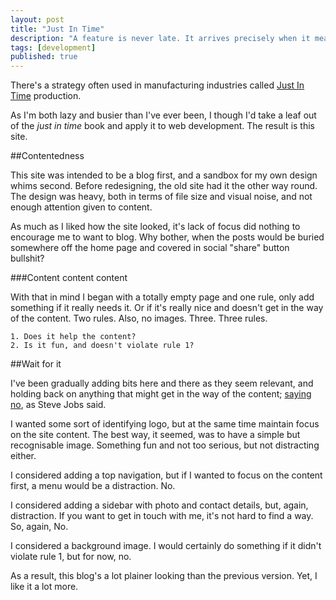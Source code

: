 ```yaml
---
layout: post
title: "Just In Time"
description: "A feature is never late. It arrives precisely when it means to."
tags: [development]
published: true
---
```

There's a strategy often used in manufacturing industries called [Just In Time][1] production. 

As I'm both lazy and busier than I've ever been, I though I'd take a leaf out of the *just in time* book and apply it to web development. The result is this site.

##Contentedness

This site was intended to be a blog first, and a sandbox for my own design whims second. Before redesigning, the old site had it the other way round. The design was heavy, both in terms of file size and visual noise, and not enough attention given to content. 

As much as I liked how the site looked, it's lack of focus did nothing to encourage me to want to blog. Why bother, when the posts would be buried somewhere off the home page and covered in social "share" button bullshit?

###Content content content

With that in mind I began with a totally empty page and one rule, only add something if it really needs it. Or if it's really nice and doesn't get in the way of the content. Two rules. Also, no images. Three. Three rules.

    1. Does it help the content?
    2. Is it fun, and doesn't violate rule 1?

##Wait for it

I've been gradually adding bits here and there as they seem relevant, and holding back on anything that might get in the way of the content; [saying no][2], as Steve Jobs said.

I wanted some sort of identifying logo, but at the same time maintain focus on the site content. The best way, it seemed, was to have a simple but recognisable image. Something fun and not too serious, but not distracting either.

I considered adding a top navigation, but if I wanted to focus on the content first, a menu would be a distraction. No.

I considered adding a sidebar with photo and contact details, but, again, distraction. If you want to get in touch with me, it's not hard to find a way. So, again, No.

I considered a background image. I would certainly do something if it didn't violate rule 1, but for now, no.

As a result, this blog's a lot plainer looking than the previous version. Yet, I like it a lot more. 

 [1]: http://en.wikipedia.org/wiki/Just_in_time_(business)
 [2]: http://www.youtube.com/watch?v=H8eP99neOVs